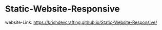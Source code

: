 # Static-Website-Responsive
website-Link: https://krishdevcrafting.github.io/Static-Website-Responsive/
